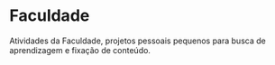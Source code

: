# Faculdade
Atividades da Faculdade, projetos pessoais pequenos para busca de aprendizagem e fixação de conteúdo.
